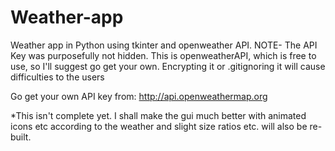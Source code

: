 # Weather-app
Weather app in Python using tkinter and openweather API.
NOTE- The API Key was purposefully not hidden.
This is openweatherAPI, which is free to use, so I'll suggest go get your own.
Encrypting it or .gitignoring it will cause difficulties to the users

Go get your own API key from: http://api.openweathermap.org

*This isn't complete yet. I shall make the gui much better with animated icons etc according to the weather and slight size ratios etc. will also be re-built.
